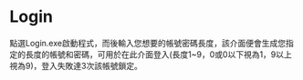 # Login
點選Login.exe啟動程式，而後輸入您想要的帳號密碼長度，該介面便會生成您指定的長度的帳號和密碼，可用於在此介面登入(長度1~9，0或0以下視為1，9以上視為9)，登入失敗達3次該帳號鎖定。
